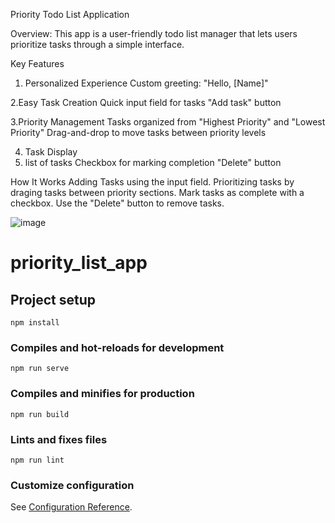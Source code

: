 Priority Todo List Application

Overview:
This app is a user-friendly todo list manager that lets users prioritize tasks through a simple interface.

Key Features
1. Personalized Experience
Custom greeting: "Hello, [Name]"

2.Easy Task Creation
Quick input field for tasks
"Add task" button

3.Priority Management
Tasks organized from "Highest Priority" and "Lowest Priority" 
Drag-and-drop to move tasks between priority levels

4. Task Display
5.  list of tasks
Checkbox for marking completion
"Delete" button

How It Works
Adding Tasks using the input field.
Prioritizing tasks by draging tasks between priority sections.
Mark tasks as complete with a checkbox.
Use the "Delete" button to remove tasks.



![image](https://github.com/user-attachments/assets/aca349fc-a891-4b8d-8903-f699f87477e6)

# priority_list_app

## Project setup
```
npm install
```

### Compiles and hot-reloads for development
```
npm run serve
```

### Compiles and minifies for production
```
npm run build
```

### Lints and fixes files
```
npm run lint
```

### Customize configuration
See [Configuration Reference](https://cli.vuejs.org/config/).
